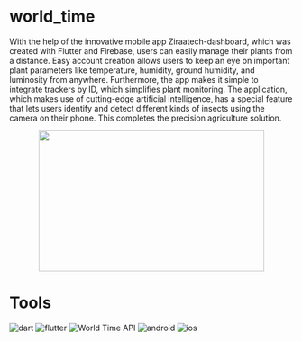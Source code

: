 # world_time
With the help of the innovative mobile app Ziraatech-dashboard, which was created with Flutter and Firebase, users can easily manage their plants from a distance. Easy account creation allows users to keep an eye on important plant parameters like temperature, humidity, ground humidity, and luminosity from anywhere. Furthermore, the app makes it simple to integrate trackers by ID, which simplifies plant monitoring. The application, which makes use of cutting-edge artificial intelligence, has a special feature that lets users identify and detect different kinds of insects using the camera on their phone. This completes the precision agriculture solution.

<div align="center">
  <img src="https://github.com/ChelghoumMohammedWassim/world_time-app/assets/101805975/928011b4-9f6e-4107-bc15-1b1b463af754" width="400" height="250" />
</div>


# Tools
![dart](https://img.shields.io/badge/Dart-0175C2?style=for-the-badge&logo=dart&logoColor=white)
![flutter](	https://img.shields.io/badge/Flutter-02569B?style=for-the-badge&logo=flutter&logoColor=white)
![World Time API](https://img.shields.io/badge/World_Time_API-%23039BE5.svg?style=for-the-badge&logo=WorldTimeAPI)
![android](https://img.shields.io/badge/Android-3DDC84?style=for-the-badge&logo=android&logoColor=white)
![ios](https://img.shields.io/badge/iOS-000000?style=for-the-badge&logo=ios&logoColor=white)

